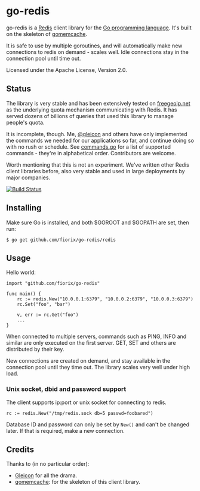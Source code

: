 go-redis
========

go-redis is a [Redis](http://redis.io) client library for the
[Go programming language](http://golang.org). It's built on the skeleton of
[gomemcache](http://github.com/bradfitz/gomemcache).

It is safe to use by multiple goroutines, and will automatically make new
connections to redis on demand - scales well. Idle connections stay in the
connection pool until time out.

Licensed under the Apache License, Version 2.0.


## Status

The library is very stable and has been extensively tested on
[freegeoip.net](http://freegeoip.net) as the underlying quota mechanism
communicating with Redis. It has served dozens of billions of queries that
used this library to manage people's quota.

It is incomplete, though. Me, [@gleicon](https://github.com/gleicon) and
others have only implemented the commands we needed for our applications so
far, and continue doing so with no rush or schedule. See
[commands.go](https://github.com/fiorix/go-redis/blob/master/redis/commands.go)
for a list of supported commands - they're in alphabetical order. Contributors
are welcome.

Worth mentioning that this is not an experiment. We've written other Redis
client libraries before, also very stable and used in large deployments by
major companies.

[![Build Status](https://secure.travis-ci.org/fiorix/go-redis.png)](http://travis-ci.org/fiorix/go-redis)


## Installing

Make sure Go is installed, and both $GOROOT and $GOPATH are set, then
run:

	$ go get github.com/fiorix/go-redis/redis


## Usage

Hello world:

	import "github.com/fiorix/go-redis"

	func main() {
		rc := redis.New("10.0.0.1:6379", "10.0.0.2:6379", "10.0.0.3:6379")
		rc.Set("foo", "bar")

		v, err := rc.Get("foo")
		...
	}

When connected to multiple servers, commands such as PING, INFO and
similar are only executed on the first server. GET, SET and others are
distributed by their key.

New connections are created on demand, and stay available in the connection
pool until they time out. The library scales very well under high load.


### Unix socket, dbid and password support

The client supports ip:port or unix socket for connecting to redis.

	rc := redis.New("/tmp/redis.sock db=5 passwd=foobared")

Database ID and password can only be set by ``New()`` and can't be
changed later. If that is required, make a new connection.


## Credits

Thanks to (in no particular order):

- [Gleicon](https://github.com/gleicon) for all the drama.
- [gomemcache](https://github.com/bradfitz/gomemcache): for the skeleton of
this client library.
